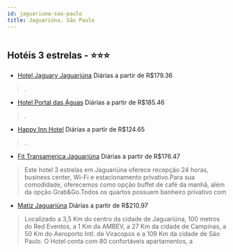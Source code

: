 ```yaml
---
id: jaguariuna-sao-paulo
title: Jaguariúna, São Paulo
---
```


<center><img src="https://static.hotelurbano.com/reservas/prod0/9/9522/5ad7794fb4b94_hotel-jaguary-jaguariuna.jpg" alt="" /></center>


## Hotéis 3 estrelas - ⭐️⭐️⭐️

-    [Hotel Jaguary Jaguariúna](https://www.hurb.com/hoteis/jaguariuna/hotel-jaguary-jaguariuna-9522?cmp=18055) Diárias a partir de R$179.36
   > .
-    [Hotel Portal das Águas](https://www.hurb.com/hoteis/jaguariuna/hotel-portal-das-aguas-10802?cmp=18055) Diárias a partir de R$185.46
   > .
-    [Happy Inn Hotel](https://www.hurb.com/hoteis/jaguariuna/happy-inn-hotel-9400?cmp=18055) Diárias a partir de R$124.65
   > .
-    [Fit Transamerica Jaguariúna](https://www.hurb.com/hoteis/jaguariuna/fit-transamerica-jaguariuna-OMN-8314?cmp=18055) Diárias a partir de R$176.47
   > Este hotel 3 estrelas em Jaguariúna oferece recepção 24 horas, business center, Wi-Fi e estacionamento privativo.Para sua comodidade, oferecemos como opção buffet de café da manhã, além da opção Grab&Go.Todos os quartos possuem banheiro privativo com 
-    [Matiz Jaguariúna](https://www.hurb.com/hoteis/jaguariuna/matiz-jaguariuna-OMN-1259?cmp=18055) Diárias a partir de R$210.97
   > Localizado a 3,5 Km do centro da cidade de Jaguariúna, 100 metros do Red Eventos, a 1 Km da AMBEV, a 27 Km da cidade de Campinas, a 50 Km do Aeroporto Intl. de Viracopos e a 109 Km da cidade de São Paulo. O Hotel conta com 80 confortáveis apartamentos, a
